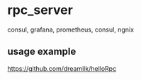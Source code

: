 # rpc_server
consul, grafana, prometheus, consul, ngnix

## usage example

https://github.com/dreamilk/helloRpc